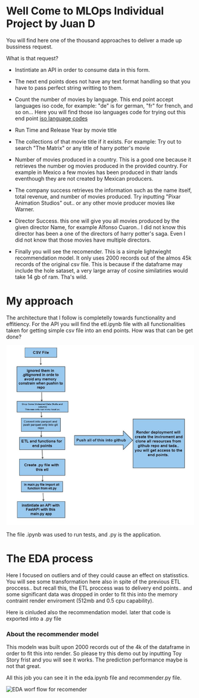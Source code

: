 # Well Come to MLOps Individual Project by Juan D

You will find here one of the thousand approaches to deliver a made up bussiness request.

What is that request? 

* Instintiate an API in order to consume data in this form.

* The next end points does not have any text format handling so that you have to pass perfect string writting to them.

* Count the number of movies by language. This end point accept languages iso code, for example: "de" is for german, "fr" for french, and so on...
Here you will find those iso languages code for trying out this end point [iso language codes](https://en.wikipedia.org/wiki/ISO_639-1_codes)

* Run Time and Release Year by movie title

* The collections of that movie title if it exists. For example: Try out to search "The Matrix" or any title of harry potter's movie

* Number of movies produced in a country. This is a good one because it retrieves the number og movies produced in the provided country. For example in Mexico a few movies has been produced in thatr lands eventhough they are not created by Mexican producers.

* The company success retrieves the information such as the name itself, total revenue, and number of movies produced. Try  inputting "Pixar Animation Studios" out.. or any other movie producer movies like Warner.

* Director Success. this one will give you all movies produced by the given director Name, for example Alfonso Cuaron.. I did not know this director has been a one of the directors of harry potter's saga. Even I did not know that those movies have multiple directors.

 * Finally you will see the recomender. This is a simple lightwieght recommendation model. It only uses 2000 records out of the almos 45k records of the original csv file. This is because if the dataframe may include the hole sataset, a very large array of cosine similatiries would take 14 gb of ram. Tha's wild. 


# My approach

The architecture that I follow is completelly towards functionality and effitiency. For the API you will find the etl.ipynb file with all functionalities taken for getting simple csv file into an end points. How was that can be get done?

![ETl flow for end points at Render](images/etl_flow.JPG)

The file .ipynb was used to run tests, and .py is the application. 

# The EDA process

Here I focused on outliers and of they could cause an effect on statisstics. You will see some transformation here also in spite of the previous ETL proccess.. but recall this, the ETL proccess was to delivery end points.. and some significant data was dropped in order to fit this into the memory contraint render enviroment (512mb and 0.5 cpu capability). 

Here is cinluded also the recommendation model. later that code is exported into a .py file

### About the recommender model

This modeln was built upon 2000 records out of the 4k of the dataframe in order to fit this into render. So please try this demo out by inputting Toy Story frist and you will see it works. The prediction performance maybe is not that great.


All this job you can see it in the eda.ipynb file and recommender.py file.

![EDA worf flow for recomender](images/eda_work_flow.JPG)